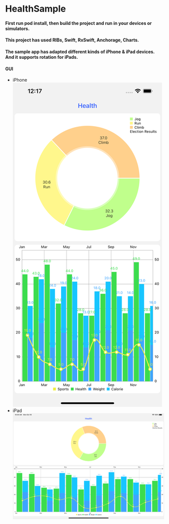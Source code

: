 # HealthSample

#### First run pod install, then build the project and run in your devices or simulators.
#### This project has used RIBs, Swift, RxSwift, Anchorage, Charts.
#### The sample app has adapted different kinds of iPhone & iPad devices. And it supports rotation for iPads.
#### GUI
+ iPhone 
![avatar](sample.png)
+ iPad
![avatar](sample_ipad.png)